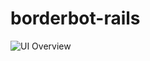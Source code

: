 borderbot-rails
===

![UI Overview](https://cloud.githubusercontent.com/assets/1079365/7501657/a246478e-f470-11e4-830f-14b619dd77d7.png)
